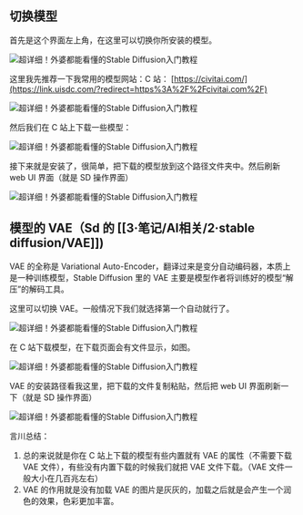 ## 切换模型

首先是这个界面左上角，在这里可以切换你所安装的模型。

![超详细！外婆都能看懂的Stable Diffusion入门教程](https://image.uisdc.com/wp-content/uploads/2023/04/uisdc-wp-20230418-18.jpg)

这里我先推荐一下我常用的模型网站：C 站： [https://civitai.com/](https://link.uisdc.com/?redirect=https%3A%2F%2Fcivitai.com%2F)

![超详细！外婆都能看懂的Stable Diffusion入门教程](https://image.uisdc.com/wp-content/uploads/2023/04/uisdc-wp-20230418-19.jpg)

然后我们在 C 站上下载一些模型：

![超详细！外婆都能看懂的Stable Diffusion入门教程](https://image.uisdc.com/wp-content/uploads/2023/04/uisdc-wp-20230418-20.jpg)

接下来就是安装了，很简单，把下载的模型放到这个路径文件夹中。然后刷新 web UI 界面（就是 SD 操作界面）

![超详细！外婆都能看懂的Stable Diffusion入门教程](https://image.uisdc.com/wp-content/uploads/2023/04/uisdc-wp-20230418-21.jpg)

## 模型的 VAE（Sd 的 [[3·笔记/AI相关/2·stable diffusion/VAE]])

VAE 的全称是 Variational Auto-Encoder，翻译过来是变分自动编码器，本质上是一种训练模型，Stable Diffusion 里的 VAE 主要是模型作者将训练好的模型“解压”的解码工具。

这里可以切换 VAE。一般情况下我们就选择第一个自动就行了。

![超详细！外婆都能看懂的Stable Diffusion入门教程](https://image.uisdc.com/wp-content/uploads/2023/04/uisdc-wp-20230418-22.jpg)

在 C 站下载模型，在下载页面会有文件显示，如图。

![超详细！外婆都能看懂的Stable Diffusion入门教程](https://image.uisdc.com/wp-content/uploads/2023/04/uisdc-wp-20230418-23.jpg)

VAE 的安装路径看我这里，把下载的文件复制粘贴，然后把 web UI 界面刷新一下（就是 SD 操作界面）

![超详细！外婆都能看懂的Stable Diffusion入门教程](https://image.uisdc.com/wp-content/uploads/2023/04/uisdc-wp-20230418-24.jpg)

言川总结：

1.  总的来说就是你在 C 站上下载的模型有些内置就有 VAE 的属性（不需要下载 VAE 文件），有些没有内置下载的时候我们就把 VAE 文件下载。（VAE 文件一般大小在几百兆左右）
2.  VAE 的作用就是没有加载 VAE 的图片是灰灰的，加载之后就是会产生一个润色的效果，色彩更加丰富。






